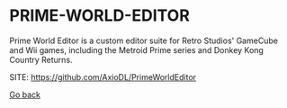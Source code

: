 # PRIME-WORLD-EDITOR

 Prime World Editor is a custom editor suite for Retro Studios'
 GameCube and Wii games, including the Metroid Prime series and
 Donkey Kong Country Returns.
 
 SITE: https://github.com/AxioDL/PrimeWorldEditor

 [Go back](https://portable-linux-apps.github.io/apps.html)
